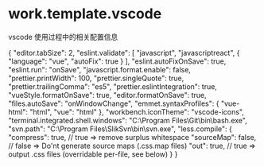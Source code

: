 # work.template.vscode

vscode 使用过程中的相关配置信息

{
"editor.tabSize": 2,
"eslint.validate": [
"javascript",
"javascriptreact",
{
"language": "vue",
"autoFix": true
}
],
"eslint.autoFixOnSave": true,
"eslint.run": "onSave",
"javascript.format.enable": false,
"prettier.printWidth": 100,
"prettier.singleQuote": true,
"prettier.trailingComma": "es5",
"prettier.eslintIntegration": true,
"vueStyle.formatOnSave": true,
"editor.formatOnSave": true,
"files.autoSave": "onWindowChange",
"emmet.syntaxProfiles": {
"vue-html": "html",
"vue": "html"
},
"workbench.iconTheme": "vscode-icons",
"terminal.integrated.shell.windows": "C:\\Program Files\\Git\\bin\\bash.exe",
"svn.path": "C:\\Program Files\\SlikSvn\\bin\\svn.exe",
"less.compile": {
"compress": true, // true => remove surplus whitespace
"sourceMap": false, // false => Do'nt generate source maps (.css.map files)
"out": true, // true => output .css files (overridable per-file, see below)
}
}

